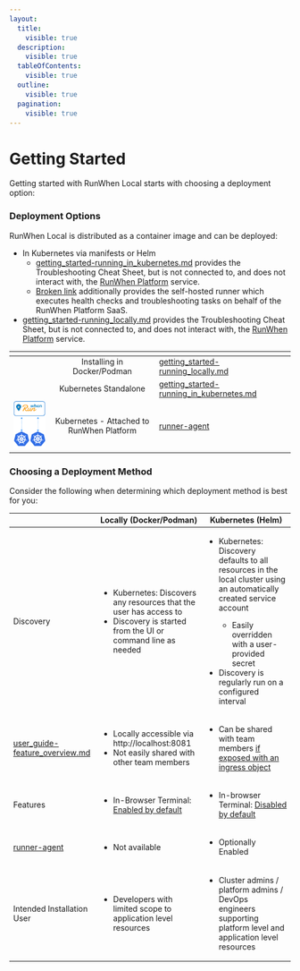 ```yaml
---
layout:
  title:
    visible: true
  description:
    visible: true
  tableOfContents:
    visible: true
  outline:
    visible: true
  pagination:
    visible: true
---
```


# Getting Started

Getting started with RunWhen Local starts with choosing a deployment option:&#x20;

### Deployment Options

RunWhen Local is distributed as a container image and can be deployed:&#x20;

* In Kubernetes via manifests or Helm
  * [getting\_started-running\_in\_kubernetes.md](installation/getting\_started-running\_in\_kubernetes.md "mention") provides the Troubleshooting Cheat Sheet, but is not connected to, and does not interact with, the [RunWhen Platform](https://docs.runwhen.com/public) service.&#x20;
  * [Broken link](broken-reference "mention") additionally provides the self-hosted runner which executes health checks and troubleshooting tasks on behalf of the RunWhen Platform SaaS.&#x20;
* [getting\_started-running\_locally.md](installation/getting\_started-running\_locally.md "mention")  provides the Troubleshooting Cheat Sheet, but is not connected to, and does not interact with, the [RunWhen Platform](https://docs.runwhen.com/public) service.&#x20;

<table data-card-size="large" data-view="cards"><thead><tr><th align="center"></th><th align="center"></th><th data-hidden data-card-target data-type="content-ref"></th><th data-hidden data-card-cover data-type="files"></th></tr></thead><tbody><tr><td align="center"><img src="../.gitbook/assets/Untitled Diagram-Page-2.drawio (1) (2).png" alt=""></td><td align="center">Installing in Docker/Podman</td><td><a href="installation/getting_started-running_locally.md">getting_started-running_locally.md</a></td><td></td></tr><tr><td align="center"><img src="../.gitbook/assets/Untitled Diagram-Page-3.drawio (2).png" alt=""></td><td align="center">Kubernetes Standalone</td><td><a href="installation/getting_started-running_in_kubernetes.md">getting_started-running_in_kubernetes.md</a></td><td></td></tr><tr><td align="center"><img src="../.gitbook/assets/Untitled Diagram-Page-3.drawio (2) (1)-Page-4.drawio (1).png" alt="" data-size="original"></td><td align="center">Kubernetes - Attached to RunWhen Platform</td><td><a href="installation/runner-agent/">runner-agent</a></td><td></td></tr></tbody></table>



### Choosing a Deployment Method

Consider the following when determining which deployment method is best for you:&#x20;

|                                                                                         | Locally (Docker/Podman)                                                                                                                              | Kubernetes (Helm)                                                                                                                                                                                                                                                        |
| --------------------------------------------------------------------------------------- | ---------------------------------------------------------------------------------------------------------------------------------------------------- | ------------------------------------------------------------------------------------------------------------------------------------------------------------------------------------------------------------------------------------------------------------------------ |
| Discovery                                                                               | <ul><li>Kubernetes: Discovers any resources that the user has access to</li><li>Discovery is started from the UI or command line as needed</li></ul> | <ul><li><p>Kubernetes: Discovery defaults to all resources in the local cluster using an automatically created service account</p><ul><li>Easily overridden with a user-provided  secret</li></ul></li><li>Discovery is regularly run on a configured interval</li></ul> |
| [user\_guide-feature\_overview.md](features/user\_guide-feature\_overview.md "mention") | <ul><li>Locally accessible via http://localhost:8081 </li><li>Not easily shared with other team members</li></ul>                                    | <ul><li>Can be shared with team members <a data-footnote-ref href="#user-content-fn-1">if exposed with an ingress object</a></li></ul>                                                                                                                                   |
| Features                                                                                | <ul><li>In-Browser Terminal: <a data-footnote-ref href="#user-content-fn-2">Enabled by default</a></li></ul>                                         | <ul><li>In-browser Terminal: <a data-footnote-ref href="#user-content-fn-3">Disabled by default</a> </li></ul>                                                                                                                                                           |
| [runner-agent](installation/runner-agent/ "mention")                                    | <ul><li>Not available</li></ul>                                                                                                                      | <ul><li>Optionally Enabled</li></ul>                                                                                                                                                                                                                                     |
| Intended Installation User                                                              | <ul><li>Developers with limited scope to application level resources</li></ul>                                                                       | <ul><li>Cluster admins / platform admins / DevOps engineers supporting platform level and application level resources</li></ul>                                                                                                                                          |



[^1]: This is disabled by default since you may not want to share the discovery results with anyone that has access to the url.&#x20;

[^2]: It's your own instance, using your own access - use the terminal as if it's your own

[^3]: You might not want to share the kubeconfig access with other users
